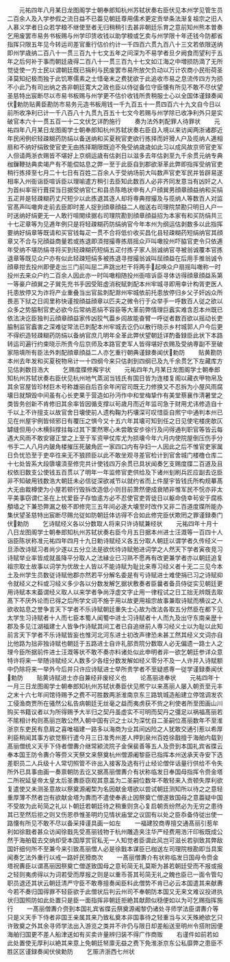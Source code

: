 <!-- { "loadSidebar": true } -->
　　元祐四年八月某日龙图阁学士朝奉郎知杭州苏轼状奏右臣伏见本州学见管生员二百余人及入学参假之流日益不已葢见朝廷尊用儒术更定贡举条法渐复祖宗之旧人人慕义学者日众若学粮不继使至者无归稍稍引去甚非朝廷乐育之意前知州熊本曽奏乞用废罢市易务书板赐与州学印赁收钱以助学粮或乞卖与州学限十年还钱今防都省指挥只限五年见今转运司差官重行估价约计一千四百六贯九百八十三文若依限送纳即州学歳纳二百八十一贯三百九十七文五年之间深为不易学者旦夕阙食而望利于五年之后何补于事而朝廷歳得二百八十一贯三百九十七文如江海之中増损防滴了无所觉徒使一方士民以谓朝廷既已捐利与民废罢市易所放欠负动以万计农商小民衔荷圣泽莫知纪极而独于此饥寒儒素之士惜毫末之费犹欲于此追收市易之息流传四方为损不小此乃有司出纳之吝非朝廷寛大之政也臣以侍従备位守臣懐有所见不敢不尽伏望圣慈特出宸断尽以市易书板赐与州学更不估价收钱所贵稍服士心以全国体谨録奏闻伏勅防贴黄臣勘防市易务元造书板用钱一千九百五十一贯四百六十九文自今日以前所收净利已计一千八百八十九贯九百五十七文今若赐与州学除已收净利外只是实破官本六十一贯五百一十二文伏乞详酌施行
　　奏为法外刺配罪人待罪状
　　元祐四年八月某日龙图阁学士朝奉郎知杭州苏轼状奏右臣自入境以来访闻两浙诸郡近年民闲例织轻疎糊药防绢以备送纳和买夏税官吏欲行拣择而奸猾人户及揽纳人逓相扇和不纳好绢致使官吏无由拣择期限既迫不免受纳歳歳如此习以成风故京师官吏军人但请两浙衣赐皆不堪好上京纲运歳有估剥日以滋多去年估剥至九千余贯元纳专典枷鏁鞭挞典卖竭产有不能偿姑息之弊一至于此臣自到郡欲渐革此弊即指挥受纳官吏稍行拣择至七月二十七日有百姓二百余人于受纳场前大叫数声官吏军民并皆辟易遂相率入州衙诣臣喧诉臣以理喻遣方稍引去臣知此数百人必非齐同发意当有凶奸之人为首纠率宻行葺探当日据受纳官仁和县丞陈皓状申有人户顔巽男顔章顔益纳和买绢五疋并是轻疎糊药丈尺短少以此拣退其逐人却将専典拑撮及与揽纳人等数百人对监官髙声叫噉奔走前去臣即时差人捉到顔章顔益二人枷送右司理院禁勘只明日人户一时送纳好绢更无一人敢行喧閙续据右司理院勘到顔章顔益招为本家有和买防绢共三十七疋章等为见逓年例只是将轻疎糊药防绢纳官今年本州为纲运估剥数多以此指挥要纳好绢章等既请和买官钱每疋一贯不合将低价收买昌化县轻疎糊药短绢纳官其顔章又不合与兄顔益商量若或拣退即湏拑撮専拣扇摇众戸叫噉投州吓脇官吏令只依逓年受纳不堪防绢寻将买到轻疎糊药短绢五疋付拣子家人翁诚纳官寻被翁诚覆本官拣退章等既见众户亦有似此轻疎短绢多被拣退寻拑撮翁诚叫屈顔益在后用手推翁诚令顔章拑去投州即便走出三门前叫屈二声跳出栏干将两手起唤众户扇摇叫噉称一时投州去来众户约二百余人因此亦一时叫噉相随投州衙喧诉臣寻体访得顔章顔益系第一等豪户顔巽之子巽先充书手因受赃虚消税赋刺配本州牢城寻即用幸计构胥吏医人托患放停又为诈将产业重叠当出官盐刺配滁州牢城依前托患放停归乡父子奸凶众所畏恶下狱之日闾里称快谨按顔益顔章以匹夫之微令行于众举手一呼数百人従之欲以众多之势脇制官吏必欲今后常纳恶绢不容臣等大革前弊情理巨蠧实难含忍本州既已依法决讫臣独判云顔章顔益家传凶狡气葢乡闾故能奋臂一呼従者数百欲以摇动长吏脇制监官蠧害之深难従常法已刺配本州牢城去讫仍以散行晓示乡村城郭人户今后更不得织造轻疎糊药防绢以备纳官庶几明年全革此弊伏望朝廷详酌备録臣此状下本路转运司遍行约束晓示所贵今后京师及本路官吏军人皆得堪好衣赐及受纳専副不至破家陪填所有臣法外刺配顔章顔益二人亦乞重行朝典谨録奏闻伏勅防
　　贴黄勘防本州去年发和买夏税物帛计一十四纲今来只估剥到四纲已及九千余贯乞下左藏库方见估剥数目浩大
　　乞赐度牒修廨宇状
　　元祐四年九月某日龙图阁学士朝奉郎知杭州苏轼状奏右臣伏见杭州地气蒸润当钱氏有国日皆为连楼复阁以藏衣甲物帛及其余官屋皆珍材巨木号称雄丽自后百余年闲官司既无力修换又不忍拆为小屋风雨腐壊日就頽毁中间虽有心长吏果于营造如孙沔作中和堂梅挚作有美堂蔡襄作清暑堂之类皆务创新不肯修旧其余率皆因循支撑以茍歳月而近年监司急于财用尤讳修造自十千以上不许擅支以故官舍日壊使前人遗构鞠为朽壤深可叹惜臣自熈宁中通判本州已见在州屋宇例皆倾邪日有覆压之惧今又十五六年其壊可知到任之日见使宅楼庑欹仄罅缝但用小木横斜撑拄每过其下栗然寒心未尝敢安步徐行及问得通判职官等皆云每遇大风雨不敢安寝正堂之上至于军资甲仗库尤为损壊今年六月内使院屋倒压伤手分书手二人八月内皷角楼摧压死皷角匠一家四口内有孕妇一人因此之后不惟官吏家属日负忧恐至于吏卒徃来无不狼顾臣以此不敢坐观寻差官检计到官舍城门楼橹仓库二十七处皆系大段隳壊湏至修完共计使钱四万余贯已具状闻奏乞支赐度牒二百道及且权依旧数支公使钱五百贯以了明年一年监修官吏供给及下诸州刬刷兵匠应副去讫臣非不知破用钱数浩大朝廷未必信従深欲减节以就约省而上件屋宇皆钱氏所构规摹髙大无由裁樽使为小屋若顿行毁拆改造低小则目前萧然便成衰陋非惟军民不恱亦非太平美事窃谓仁圣在上忧爱臣子存恤逺方必不忍使官吏胥徒日以躯命侥幸茍安于腐栋頺墙之下兼恐弊漏之极不即修完三五年间必遂大壊至时改作又非二百道度牒所能办集伏望圣慈特出宸断尽赐允従如防朝廷体访得不合如此修完臣伏欺罔之罪谨録奏门伏勅防
　　乞诗赋经义各以分数取人将来只许诗赋兼经状
　　元祐四年十月十八日龙图阁学士朝奉郎知杭州苏轼状奏右臣今月五日据本州进士汪溉等一百四十人诣臣陈状称准元祐四年四月十九日勅诗赋经义各五分取人朝廷以谓学者久传经义一旦添改诗赋习者尚少遂以五分立法是欲优待诗赋勉进词学之人然天下学者寅夜竞习诗赋举业率皆成就虽降平分取人之法縁业已习熟不愿再有改更兼学者亦以朝廷追复祖宗取士故事以词学为优故士人皆以不能诗赋为耻比来専习经义者十无二三见今本土及州学生员数従诗赋他郡亦然若平分解名委是有亏诗赋进士难使捐已习之诗赋抑令就经义之科或习经义多少各以分数发解乞据状敷奏者臣曩者备员侍従实见朝廷更用诗赋本末葢谓经义取人以来学者争尚浮虚文字止用一律程试之日工拙无辨既去取髙下不厌外论而已得之后所学文词不施于用以故更用祖宗故事兼取诗赋而横议之人欲收姑息之誉争言天下学者不乐诗赋朝廷重失士心故为改法各取五分然臣在都下见太学生习诗赋者十人而七臣本蜀人闻蜀中进士习诗赋者十人而九及出守东南亲歴十郡及多见江湖福建士人皆争作诗赋其间工者已自追继前人専习经义士以为耻以此知前言天下学者不乐诗赋皆妄也惟河北河东进士初改声律恐未甚工然其经义文词亦自比他路为拙非独诗赋也朝廷于五路进士自许礼部贡院分数取人必无偏遗一路士人之理今臣所据前件进士汪溉等状不敢不奏亦料诸处似此申明者非一欲乞朝廷参详众意特许将来一举随诗赋经义人数多少各纽分数发解如经义零分不及一人许并入诗赋额中仍除将来一举外今后并只许应诗赋进士举所贵学者不至疑惑専一従学谨録奏闻伏勅防
　　贴黄诗赋进士亦自兼经非废经义也
　　论髙丽进奉状
　　元祐四年十一月三日龙图阁学士朝奉郎知杭州苏轼状奏臣伏见熈宁以来髙丽人屡入朝贡至元丰之末十六七年间馆待赐予之费不可胜数两浙淮南京东三路筑城造船建立停馆调发农工侵渔商贾所在骚然公私告病朝廷无丝毫之益而夷虏获不赀之利使者所至图画山川购买书籍议者以为所得赐予大半归之契丹虽虚实不可明而契丹之彊足以祸福髙丽若不隂相计构则髙丽岂敢公然入朝中国有识之士以为深忧自二圣嗣位髙丽数年不至淮浙京东吏民有息肩之喜唯福建一路多以海商为业其间凶险之人犹敢交通引惹以希厚利臣稍闻其事方欲觉察行遣今月三日准秀州差人押到泉州百姓徐戬擅于海舶内载到髙丽僧统义天手下侍者僧夀介继常颍流院子金保裴善等五人及赍到本国礼宾省牒云奉本国王防令夀介等赍义天祭文来祭奠杭州僧源阇黎臣已指挥本州送承天寺安下选差职员二人兵级十人常切照管不许出入接客及选有行止经论僧伴话量行供给不令失所外已具事由画一奏禀朝防去讫又据髙丽僧夀介有状称临发日奉国母指挥令赍金塔二所祝延皇帝太皇太后圣夀臣窃观其意盖为二圣嗣位数年不敢轻来入贡顿失厚利欲复遣使又未测圣意故以祭奠源阇棃为名因献金塔欲以尝试朝廷测知所以待之之意轻重厚薄不然者岂有欲献金塔为夀而不遣使奉表止因祭奠亡僧遂致国母之意葢疑中国不受故为此茍简之礼以卜朝廷若朝廷待之稍重则贪心复启朝贡纷然必为无穷之患待其已至然后拒之则又伤恩恭惟圣明灼见情状庙堂之议固有以处之臣忝备侍従出使一路懐有所见不敢不尽以备采择谨具画一如左
　　一福建狡商専擅交通髙丽引惹牟利如徐戬者甚众访闻徐戬先受髙丽钱物于杭州雕造夹注华严经费用浩汗印板既成公然于海舶载去交纳却受本国厚赏官私无一人知觉者臣谓此风岂可滋长若驯致其弊敌国奸细何所不至兼今来引致髙丽僧人必是徐戬本谋臣已枷送左司理院根勘即当具案闻奏乞法外重行以戒一路奸民猾商次
　　一髙丽僧夀介有状称临发日国母令赍金塔祝夀臣以谓髙丽因祭奠亡僧遂致国母之意茍简无礼莫斯为甚若朝廷受而不报或报之轻则夷虏得以为词若受而厚报之则是以重币荅其茍简无礼之餽也臣已一面令管勾职员退还其状云朝廷清严守臣不敢専擅奏闻臣料此僧势不肯已必云本国遣其来献夀今若不奏归国得罪不轻臣欲于此僧状后判云州司不奉朝防本国又无来文难议投进执状归国照防如此处置只是臣一面指挥非朝廷拒絶其献颇似穏便如以为可乞赐指挥施行
　　一髙丽僧夀介赍到本国礼宾省牒云祭奠源阇黎仍诸处寻师学法臣谓夀介等只是义天手下侍者非国王亲属其来乃致私奠本非国事待之轻重当与义天殊絶欲乞只许致奠之外其余寻师学法出入游览之类并不许仍与限日却差船送至明州令搭附因便海舶归国更不差人船津送如有买卖许量辨归装不得广作商贩
　　右谨件如前若如此处置使无厚利以絶其来意上免朝廷帑廪无益之费下免淮浙京东公私靡弊之患臣不胜区区谨録奏闻伏侯勅防
　　乞赈济浙西七州状
